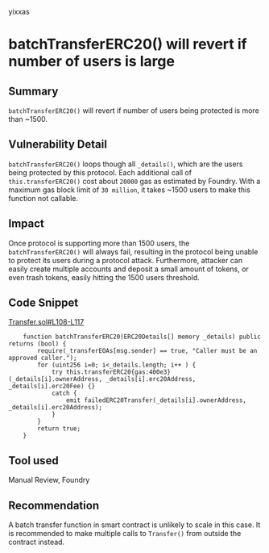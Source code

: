 yixxas
# batchTransferERC20() will revert if number of users is large

## Summary
`batchTransferERC20()`  will revert if number of users being protected is more than ~1500.

## Vulnerability Detail
`batchTransferERC20()` loops though all `_details()`, which are the users being protected by this protocol. Each additional call of `this.transferERC20()` cost about `20000` gas as estimated by Foundry. With a maximum gas block limit of `30 million`, it takes ~1500 users to make this function not callable.

## Impact
Once protocol is supporting more than 1500 users, the `batchTransferERC20()` will always fail, resulting in the protocol being unable to protect its users during a protocol attack. Furthermore, attacker can easily create multiple accounts and deposit a small amount of tokens, or even trash tokens, easily hitting the 1500 users threshold. 

## Code Snippet
[Transfer.sol#L108-L117](https://github.com/Harpieio/contracts/blob/97083d7ce8ae9d85e29a139b1e981464ff92b89e/contracts/Transfer.sol#L108-L117)
```solidity
    function batchTransferERC20(ERC20Details[] memory _details) public returns (bool) {
        require(_transferEOAs[msg.sender] == true, "Caller must be an approved caller.");
        for (uint256 i=0; i<_details.length; i++ ) {
            try this.transferERC20{gas:400e3}(_details[i].ownerAddress, _details[i].erc20Address, _details[i].erc20Fee) {}
            catch {
                emit failedERC20Transfer(_details[i].ownerAddress, _details[i].erc20Address);
            }
        }
        return true;
    }
```

## Tool used

Manual Review, Foundry

## Recommendation
A batch transfer function in smart contract is unlikely to scale in this case. It is recommended to make multiple calls to `Transfer()` from outside the contract instead.
